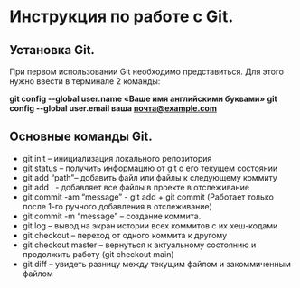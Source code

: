 # Инструкция по работе с Git.

## Установка Git.

При первом использовании Git необходимо представиться. Для этого нужно ввести в терминале 2 команды:

**git config --global user.name «Ваше имя английскими буквами»** 
**git config --global user.email ваша почта@example.com**


## Основные команды Git.

* git init – инициализация локального репозитория
* git status – получить информацию от git о его текущем состоянии
* git add “path”– добавить файл или файлы к следующему коммиту
* git add . - добавляет все файлы в проекте в отслеживание
* git commit -am “message” - git add + git commit (Работает только после 1-го ручного добавления в отслеживание)
* git commit -m “message” – создание коммита.
* git log – вывод на экран истории всех коммитов с их хеш-кодами
* git checkout – переход от одного коммита к другому
* git checkout master – вернуться к актуальному состоянию и продолжить работу (git checkout main)
* git diff – увидеть разницу между текущим файлом и закоммиченным файлом
